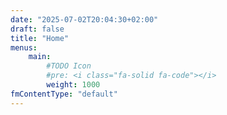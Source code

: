 ```yaml
---
date: "2025-07-02T20:04:30+02:00"
draft: false
title: "Home"
menus: 
    main:
        #TODO Icon
        #pre: <i class="fa-solid fa-code"></i>
        weight: 1000
fmContentType: "default"
---
```

